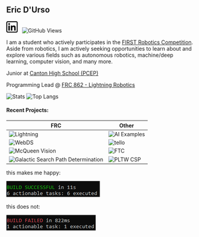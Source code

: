 ## Eric D'Urso

<a href="https://www.linkedin.com/in/edurso/"><img height="30" src="https://github.com/edurso/edurso/blob/master/img/linkedin.png"></a>&nbsp;&nbsp;
![GitHub Views](https://komarev.com/ghpvc/?username=edurso&color=ff6700)

I am a student who actively participates in the [FIRST Robotics Competition](https://www.firstinspires.org/robotics/frc). Aside from robotics, I am actively seeking opportunities to learn about and explore various fields such as autonomous robotics, machine/deep learning, computer vision, and many more. 

Junior at [Canton High School (PCEP)](https://www.pccsk12.com/our-schools/plymouth-canton-educational-park)

Programming Lead @ [FRC 862 - Lightning Robotics](https://github.com/frc-862)

![Stats](https://github-readme-stats.vercel.app/api?username=edurso&show_icons=true&theme=dark)
![Top Langs](https://github-readme-stats.vercel.app/api/top-langs/?username=edurso&layout=compact&langs_count=10&theme=dark)

#### Recent Projects:

| FRC | Other |
|-|-|
| ![Lightning](https://github-readme-stats.vercel.app/api/pin/?username=frc-862&repo=lightning&show_owner=true&theme=dark) | ![AI Examples](https://github-readme-stats.vercel.app/api/pin/?username=edurso&repo=ai-examples&show_owner=true&theme=dark) |
| ![WebDS](https://github-readme-stats.vercel.app/api/pin/?username=frc-862&repo=webds&show_owner=true&theme=dark) | ![tello](https://github-readme-stats.vercel.app/api/pin/?username=edurso&repo=tello&show_owner=true&theme=dark) |
| ![McQueen Vision](https://github-readme-stats.vercel.app/api/pin/?username=frc-862&repo=mcqueen-vision&show_owner=true&theme=dark) | ![FTC](https://github-readme-stats.vercel.app/api/pin/?username=edurso&repo=FtcRobotController&show_owner=true&theme=dark) |
| ![Galactic Search Path Determination](https://github-readme-stats.vercel.app/api/pin/?username=frc-862&repo=galactic-search-nb&show_owner=true&theme=dark) | ![PLTW CSP](https://github-readme-stats.vercel.app/api/pin/?username=edurso&repo=pltw-csp&show_owner=true&theme=dark) |

this makes me happy:

![Build Success](https://github.com/edurso/edurso/blob/master/img/buildsuccess.png)

this does not:

![Build Failed](https://github.com/edurso/edurso/blob/master/img/buildfail.png)
